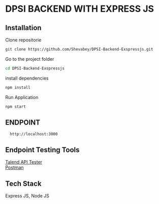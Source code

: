 # DPSI BACKEND WITH EXPRESS JS


## Installation

Clone repositorie
```bash
git clone https://github.com/Shevabey/DPSI-Backend-Exspressjs.git

```
Go to the project folder
```bash
cd DPSI-Backend-Exspressjs

```
install dependencies
```bash
npm install
```
Run Application
```bash
npm start
```


    
## ENDPOINT

```
  http://localhost:3000
```



## Endpoint Testing Tools

<a href="https://chromewebstore.google.com/detail/talend-api-tester-free-ed/aejoelaoggembcahagimdiliamlcdmfm" target="_blank">Talend API Tester</a> <br>
<a href="https://www.postman.com/downloads/" target="_blank">Postman</a>



## Tech Stack

Express JS, Node JS

